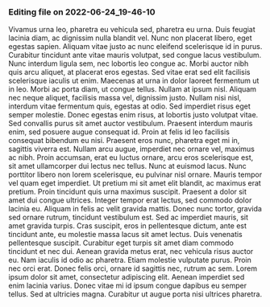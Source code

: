 

### Editing file on 2022-06-24_19-46-10

Vivamus urna leo, pharetra eu vehicula sed, pharetra eu urna. Duis feugiat lacinia diam, ac dignissim nulla blandit vel. Nunc non placerat libero, eget egestas sapien. Aliquam vitae justo ac nunc eleifend scelerisque id in purus. Curabitur tincidunt ante vitae mauris volutpat, sed congue lacus vestibulum. Nunc interdum ligula sem, nec lobortis leo congue ac. Morbi auctor nibh quis arcu aliquet, at placerat eros egestas. Sed vitae erat sed elit facilisis scelerisque iaculis ut enim. Maecenas at urna in dolor laoreet fermentum ut in leo. Morbi ac porta diam, ut congue tellus. Nullam at ipsum nisl.
Aliquam nec neque aliquet, facilisis massa vel, dignissim justo. Nullam nisi nisl, interdum vitae fermentum quis, egestas at odio. Sed imperdiet risus eget semper molestie. Donec egestas enim risus, at lobortis justo volutpat vitae. Sed convallis purus sit amet auctor vestibulum. Praesent interdum mauris enim, sed posuere augue consequat id. Proin at felis id leo facilisis consequat bibendum eu nisi. Praesent eros nunc, pharetra eget mi in, sagittis viverra est. Nullam arcu augue, imperdiet nec ornare vel, maximus ac nibh. Proin accumsan, erat eu luctus ornare, arcu eros scelerisque est, sit amet ullamcorper dui lectus nec tellus. Nunc at euismod lacus. Nunc porttitor libero non lorem scelerisque, eu pulvinar nisl ornare.
Mauris tempor vel quam eget imperdiet. Ut pretium mi sit amet elit blandit, ac maximus erat pretium. Proin tincidunt quis urna maximus suscipit. Praesent a dolor sit amet dui congue ultrices. Integer tempor erat lectus, sed commodo dolor lacinia eu. Aliquam in felis ac velit gravida mattis. Donec nunc tortor, gravida sed ornare rutrum, tincidunt vestibulum est. Sed ac imperdiet mauris, sit amet gravida turpis. Cras suscipit, eros in pellentesque dictum, ante est tincidunt ante, eu molestie massa lacus sit amet lectus. Duis venenatis pellentesque suscipit.
Curabitur eget turpis sit amet diam commodo tincidunt et nec dui. Aenean gravida metus erat, nec vehicula risus auctor eu. Nam iaculis id odio ac pharetra. Etiam molestie vulputate purus. Proin nec orci erat. Donec felis orci, ornare id sagittis nec, rutrum ac sem. Lorem ipsum dolor sit amet, consectetur adipiscing elit. Aenean imperdiet sed enim lacinia varius. Donec vitae mi id ipsum congue dapibus eu semper tellus. Sed at ultricies magna. Curabitur ut augue porta nisi ultrices pharetra.



